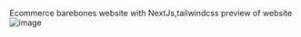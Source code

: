 Ecommerce barebones website with NextJs,tailwindcss 
preview of website
![image](https://github.com/lime-and/ecom1-main/assets/100839440/3e54f85c-a171-4111-9750-6b96e92eb75d)
